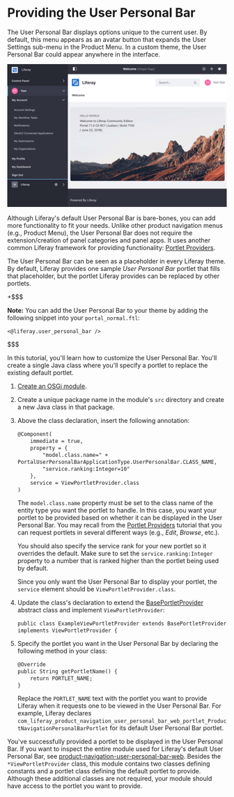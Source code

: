 # Providing the User Personal Bar [](id=providing-the-user-personal-bar)

The User Personal Bar displays options unique to the current user. By default,
this menu appears as an avatar button that expands the User Settings sub-menu in
the Product Menu. In a custom theme, the User Personal Bar could appear anywhere
in the interface.

![Figure 1: By default, the User Personal Menu contains the signed-in user's avatar, which navigates to the Product Menu when selected.](../../images/user-personal-bar.png)

Although Liferay's default User Personal Bar is bare-bones, you can
add more functionality to fit your needs. Unlike other product navigation menus
(e.g., Product Menu), the User Personal Bar does not require the
extension/creation of panel categories and panel apps. It uses another common
Liferay framework for providing functionality:
[Portlet Providers](/develop/tutorials/-/knowledge_base/7-1/portlet-provider-template).

The User Personal Bar can be seen as a placeholder in every Liferay theme. By
default, Liferay provides one sample *User Personal Bar* portlet that fills that
placeholder, but the portlet Liferay provides can be replaced by other portlets.

+$$$

**Note:** You can add the User Personal Bar to your theme by adding the
following snippet into your `portal_normal.ftl`:

    <@liferay.user_personal_bar />

$$$

In this tutorial, you'll learn how to customize the User Personal Bar. You'll
create a single Java class where you'll specify a portlet to replace the
existing default portlet.

1.  [Create an OSGi module](/develop/tutorials/-/knowledge_base/7-1/starting-module-development).

2.  Create a unique package name in the module's `src` directory and create a
    new Java class in that package.

3.  Above the class declaration, insert the following annotation:

        @Component(
            immediate = true,
            property = {
                "model.class.name=" + PortalUserPersonalBarApplicationType.UserPersonalBar.CLASS_NAME,
                "service.ranking:Integer=10"
            },
            service = ViewPortletProvider.class
        )

     The `model.class.name` property must be set to the class name of the entity
     type you want the portlet to handle. In this case, you want your portlet to
     be provided based on whether it can be displayed in the User Personal Bar.
     You may recall from the 
     [Portlet Providers](/develop/tutorials/-/knowledge_base/7-1/portlet-provider-template)
     tutorial that you can request portlets in several different ways (e.g.,
     *Edit*, *Browse*, etc.).

     You should also specify the service rank for your new portlet so it
     overrides the default. Make sure to set the `service.ranking:Integer`
     property to a number that is ranked higher than the portlet being used by
     default.

     Since you only want the User Personal Bar to display your portlet, the
     `service` element should be `ViewPortletProvider.class`.

4.  Update the class's declaration to extend the 
    [BasePortletProvider](@platform-ref@/7.0-latest/javadocs/portal-kernel/com/liferay/portal/kernel/portlet/BasePortletProvider.html)
    abstract class and implement `ViewPortletProvider`:

        public class ExampleViewPortletProvider extends BasePortletProvider implements ViewPortletProvider {

5.  Specify the portlet you want in the User Personal Bar by declaring the
    following method in your class:

        @Override
        public String getPortletName() {
            return PORTLET_NAME;
        }

    Replace the `PORTLET_NAME` text with the portlet you want to provide Liferay
    when it requests one to be viewed in the User Personal Bar. For example,
    Liferay declares
    `com_liferay_product_navigation_user_personal_bar_web_portlet_ProductNavigationPersonalBarPortlet`
    for its default User Personal Bar portlet.

You've successfully provided a portlet to be displayed in the User Personal Bar.
If you want to inspect the entire module used for Liferay's default User
Personal Bar, see
[product-navigation-user-personal-bar-web](https://github.com/liferay/liferay-portal/tree/7.1.x/modules/apps/product-navigation/product-navigation-user-personal-bar-web).
Besides the `*ViewPortletProvider` class, this module contains two classes
defining constants and a portlet class defining the default portlet to provide.
Although these additional classes are not required, your module should have
access to the portlet you want to provide.
